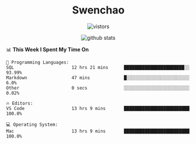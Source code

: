 <h1 align="center">Swenchao</h3>

<p align="center">
  <img src="https://visitor-badge.glitch.me/badge?page_id=Swenchao" alt="vistors" />
</p>

<p align="center">
  <img src="https://github-readme-stats.vercel.app/api?username=Swenchao&count_private=true&show_icons=true&theme=vue-dark&hide_title=true" alt="github stats" />
</p>

<!--START_SECTION:waka-->
📊 **This Week I Spent My Time On** 

```text
💬 Programming Languages: 
SQL                      12 hrs 21 mins      ███████████████████████░░   93.99% 
Markdown                 47 mins             █░░░░░░░░░░░░░░░░░░░░░░░░   6.0% 
Other                    0 secs              ░░░░░░░░░░░░░░░░░░░░░░░░░   0.02%

🔥 Editors: 
VS Code                  13 hrs 9 mins       █████████████████████████   100.0%

💻 Operating System: 
Mac                      13 hrs 9 mins       █████████████████████████   100.0%

```


<!--END_SECTION:waka-->
